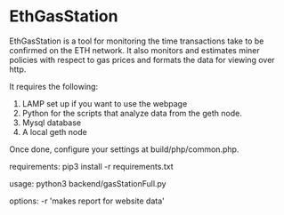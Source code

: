 # EthGasStation

EthGasStation is a tool for monitoring the time transactions take to be confirmed on the ETH network.  It also monitors
and estimates miner policies with respect to gas prices and formats the data for viewing over http.

It requires the following:
  1) LAMP set up if you want to use the webpage
  2) Python for the scripts that analyze data from the geth node.
  3) Mysql database
  4) A local geth node 

Once done, configure your settings at build/php/common.php.

requirements: pip3 install -r requirements.txt

usage: python3 backend/gasStationFull.py 

options: -r 'makes report for website data'

 
